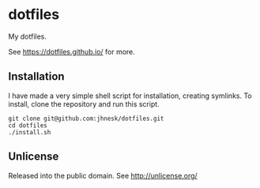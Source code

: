 # dotfiles

My dotfiles.

See <https://dotfiles.github.io/> for more.

## Installation

I have made a very simple shell script for installation, creating
symlinks. To install, clone the repository and run this script.

```
git clone git@github.com:jhnesk/dotfiles.git
cd dotfiles
./install.sh
```

## Unlicense

Released into the public domain.
See <http://unlicense.org/>

